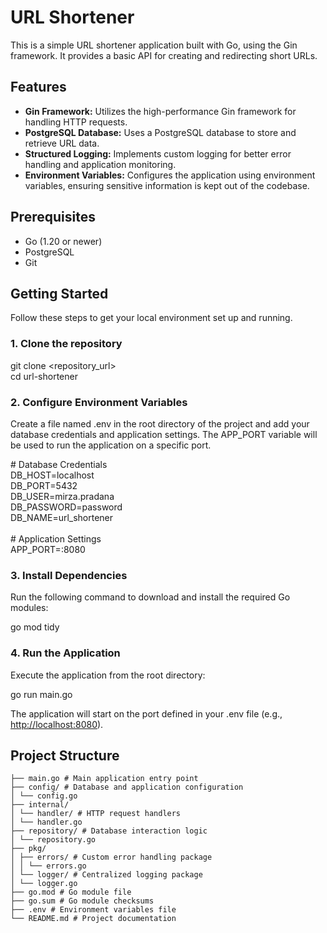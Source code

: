 # URL Shortener

This is a simple URL shortener application built with Go, using the Gin framework. It provides a basic API for creating and redirecting short URLs.

## Features

- **Gin Framework:** Utilizes the high-performance Gin framework for handling HTTP requests.
- **PostgreSQL Database:** Uses a PostgreSQL database to store and retrieve URL data.
- **Structured Logging:** Implements custom logging for better error handling and application monitoring.
- **Environment Variables:** Configures the application using environment variables, ensuring sensitive information is kept out of the codebase.

## Prerequisites

- Go (1.20 or newer)
- PostgreSQL
- Git

## Getting Started

Follow these steps to get your local environment set up and running.

### 1\. Clone the repository

git clone &lt;repository_url&gt;  
cd url-shortener  

### 2\. Configure Environment Variables

Create a file named .env in the root directory of the project and add your database credentials and application settings. The APP_PORT variable will be used to run the application on a specific port.

\# Database Credentials  
DB_HOST=localhost  
DB_PORT=5432  
DB_USER=mirza.pradana  
DB_PASSWORD=password  
DB_NAME=url_shortener  
<br/>\# Application Settings  
APP_PORT=:8080  

### 3\. Install Dependencies

Run the following command to download and install the required Go modules:

go mod tidy  

### 4\. Run the Application

Execute the application from the root directory:

go run main.go  

The application will start on the port defined in your .env file (e.g., <http://localhost:8080>).

## Project Structure
```
├── main.go # Main application entry point  
├── config/ # Database and application configuration  
│ └── config.go  
├── internal/  
│ └── handler/ # HTTP request handlers  
│ └── handler.go  
├── repository/ # Database interaction logic  
│ └── repository.go  
├── pkg/  
│ ├── errors/ # Custom error handling package  
│ │ └── errors.go  
│ └── logger/ # Centralized logging package  
│ └── logger.go  
├── go.mod # Go module file  
├── go.sum # Go module checksums  
├── .env # Environment variables file  
└── README.md # Project documentation
```
